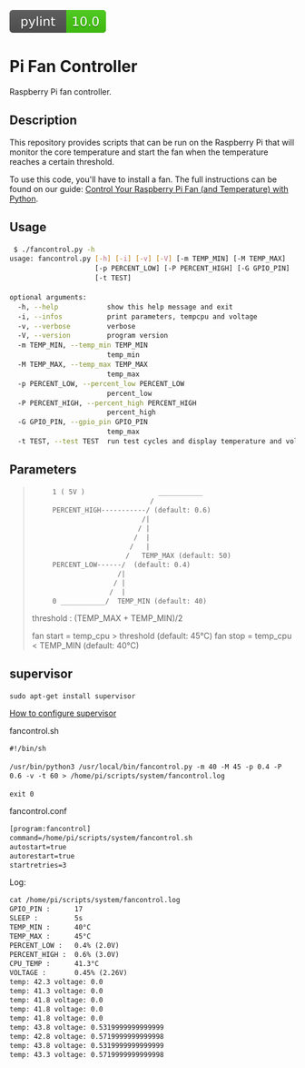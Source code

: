 ![pylint Score](https://raw.githubusercontent.com/afer92/pi-fan-controller/78a972e18da4a190d55bf63acd713b498f845ca5/pylint.svg)
# Pi Fan Controller

Raspberry Pi fan controller.

## Description

This repository provides scripts that can be run on the Raspberry Pi that will
monitor the core temperature and start the fan when the temperature reaches
a certain threshold.

To use this code, you'll have to install a fan. The full instructions can be
found on our guide: [Control Your Raspberry Pi Fan (and Temperature) with Python](https://howchoo.com/g/ote2mjkzzta/control-raspberry-pi-fan-temperature-python).

## Usage

```sh
 $ ./fancontrol.py -h
usage: fancontrol.py [-h] [-i] [-v] [-V] [-m TEMP_MIN] [-M TEMP_MAX]
                     [-p PERCENT_LOW] [-P PERCENT_HIGH] [-G GPIO_PIN]
                     [-t TEST]

optional arguments:
  -h, --help            show this help message and exit
  -i, --infos           print parameters, tempcpu and voltage
  -v, --verbose         verbose
  -V, --version         program version
  -m TEMP_MIN, --temp_min TEMP_MIN
                        temp_min
  -M TEMP_MAX, --temp_max TEMP_MAX
                        temp_max
  -p PERCENT_LOW, --percent_low PERCENT_LOW
                        percent_low
  -P PERCENT_HIGH, --percent_high PERCENT_HIGH
                        percent_high
  -G GPIO_PIN, --gpio_pin GPIO_PIN
                        temp_max
  -t TEST, --test TEST  run test cycles and display temperature and voltage
  ```

## Parameters

>          1 ( 5V )                  ___________
>                                  /
>          PERCENT_HIGH-----------/ (default: 0.6)
>                                /|
>                               / |
>                              /  |
>                             /   |
>                            /   TEMP_MAX (default: 50)
>          PERCENT_LOW------/  (default: 0.4)
>                          /|
>                         / |
>                        /  |
>          0 ___________/  TEMP_MIN (default: 40)
>          
> threshold : (TEMP_MAX + TEMP_MIN)/2
> 
> fan start = temp_cpu > threshold (default: 45°C)
> fan stop  = temp_cpu < TEMP_MIN (default: 40°C)

## supervisor

```
sudo apt-get install supervisor
```
[How to configure supervisor](http://supervisord.org/configuration.html)

fancontrol.sh
```
#!/bin/sh

/usr/bin/python3 /usr/local/bin/fancontrol.py -m 40 -M 45 -p 0.4 -P 0.6 -v -t 60 > /home/pi/scripts/system/fancontrol.log

exit 0
```

fancontrol.conf
```
[program:fancontrol]
command=/home/pi/scripts/system/fancontrol.sh
autostart=true
autorestart=true
startretries=3
```
Log:

```
cat /home/pi/scripts/system/fancontrol.log
GPIO_PIN :      17
SLEEP :         5s
TEMP_MIN :      40°C
TEMP_MAX :      45°C
PERCENT_LOW :   0.4% (2.0V)
PERCENT_HIGH :  0.6% (3.0V)
CPU_TEMP :      41.3°C
VOLTAGE :       0.45% (2.26V)
temp: 42.3 voltage: 0.0
temp: 41.3 voltage: 0.0
temp: 41.8 voltage: 0.0
temp: 41.8 voltage: 0.0
temp: 41.8 voltage: 0.0
temp: 43.8 voltage: 0.5319999999999999
temp: 42.8 voltage: 0.5719999999999998
temp: 43.8 voltage: 0.5319999999999999
temp: 43.3 voltage: 0.5719999999999998
```
